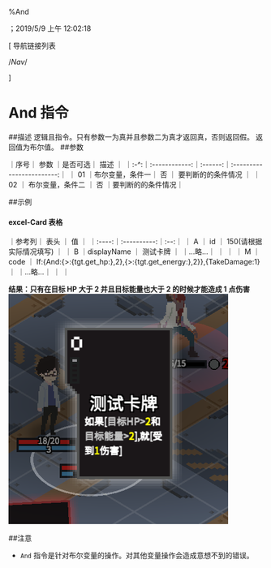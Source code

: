 
%And

；2019/5/9 上午 12:02:18


[ 导航链接列表

/*Nav*/

]
# And 指令

##描述
逻辑且指令。只有参数一为真并且参数二为真才返回真，否则返回假。
返回值为布尔值。
##参数



｜序号｜     参数     ｜是否可选｜           描述           ｜
｜:-^:｜:------------:｜:------:｜:------------------------:｜
｜ 01 ｜布尔变量，条件一｜   否   ｜    要判断的的条件情况    ｜
｜ 02 ｜    布尔变量，条件二    ｜   否  ｜要判断的的条件情况｜



##示例
#### excel-Card 表格

｜参考列｜    表头    ｜ 值 ｜
｜:----:｜:----------:｜:--:｜
｜  A   ｜     id     ｜  150(请根据实际情况填写) ｜
｜  B   ｜displayName ｜  测试卡牌  ｜
｜…略…｜            ｜    ｜
｜  M   ｜    code    ｜  If:{And:{>:{tgt.get&#95;hp:},2},{>:{tgt.get&#95;energy:},2}},{TakeDamage:1}  ｜
｜…略…｜            ｜    ｜

**结果：只有在目标 HP 大于 2 并且目标能量也大于 2 的时候才能造成 1 点伤害**
![AndSample1](and~/Images~/ANDSAMPLE1.png)


##注意
+ `And` 指令是针对布尔变量的操作。对其他变量操作会造成意想不到的错误。

